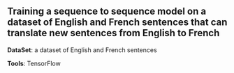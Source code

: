 ## Training a sequence to sequence model on a dataset of English and French sentences that can translate new sentences from English to French

**DataSet**: a dataset of English and French sentences

**Tools**: TensorFlow
